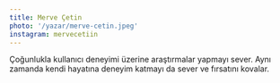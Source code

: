 ```yaml
---
title: Merve Çetin
photo: '/yazar/merve-cetin.jpeg'
instagram: mervecetiin
---
```

Çoğunlukla kullanıcı deneyimi üzerine araştırmalar yapmayı sever. Aynı zamanda kendi hayatına deneyim katmayı da sever ve fırsatını kovalar. 